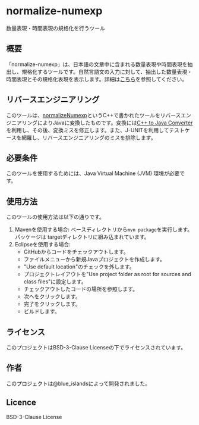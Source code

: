 # normalize-numexp
数量表現・時間表現の規格化を行うツール

## 概要
「normalize-numexp」は、日本語の文章中に含まれる数量表現や時間表現を抽出し、規格化するツールです。自然言語文の入力に対して、抽出した数量表現・時間表現とその規格化表現を表示します。詳細は[こちら](http://www.cl.ecei.tohoku.ac.jp/index.php?Open%20Resources%2FnormalizeNumexp)を参照してください。

## リバースエンジニアリング
このツールは、[normalizeNumexp](http://www.cl.ecei.tohoku.ac.jp/index.php?Open%20Resources%2FnormalizeNumexp)というC++で書かれたツールをリバースエンジニアリングによりJavaに変換したものです。変換には[C++ to Java Converter](https://www.tangiblesoftwaresolutions.com/product_details/cplusplus_to_java_converter_details.html)を利用し、その後、変換ミスを修正します。また、J-UNITを利用してテストケースを網羅し、リバースエンジニアリングのミスを排除します。

## 必要条件
このツールを使用するためには、Java Virtual Machine (JVM) 環境が必要です。

## 使用方法
このツールの使用方法は以下の通りです。

1. Mavenを使用する場合: ベースディレクトリから`mvn package`を実行します。パッケージは targetディレクトリに組み込まれています。
2. Eclipseを使用する場合: 
   - GitHubからコードをチェックアウトします。
   - ファイルメニューから新規Javaプロジェクトを作成します。
   - "Use default location"のチェックを外します。
   - プロジェクトレイアウトを"Use project folder as root for sources and class files"に設定します。
   - チェックアウトしたコードの場所を参照します。
   - 次へをクリックします。
   - 完了をクリックします。
   - ビルドします。

## ライセンス
このプロジェクトはBSD-3-Clause Licenseの下でライセンスされています。

## 作者
このプロジェクトは@blue_islandsによって開発されました。

## Licence
BSD-3-Clause License
